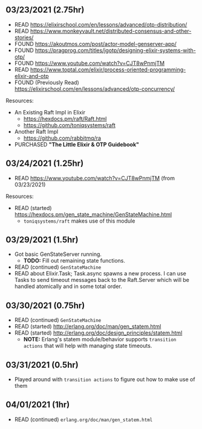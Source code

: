 ## 03/23/2021 (2.75hr)
- READ https://elixirschool.com/en/lessons/advanced/otp-distribution/
- READ https://www.monkeyvault.net/distributed-consensus-and-other-stories/
- FOUND https://akoutmos.com/post/actor-model-genserver-app/
- FOUND https://pragprog.com/titles/jgotp/designing-elixir-systems-with-otp/
- FOUND https://www.youtube.com/watch?v=CJT8wPnmjTM
- READ https://www.toptal.com/elixir/process-oriented-programming-elixir-and-otp
- FOUND (Previously Read) https://elixirschool.com/en/lessons/advanced/otp-concurrency/

Resources:
- An Existing Raft Impl in Elixir
  *  https://hexdocs.pm/raft/Raft.html
  *  https://github.com/toniqsystems/raft
- Another Raft Impl
  *  https://github.com/rabbitmq/ra
- PURCHASED **"The Little Elixir & OTP Guidebook"**

## 03/24/2021 (1.25hr)
- READ https://www.youtube.com/watch?v=CJT8wPnmjTM (from 03/23/2021)

Resources:
-  READ (started) https://hexdocs.pm/gen_state_machine/GenStateMachine.html
    - `toniqsystems/raft` makes use of this module

## 03/29/2021 (1.5hr)
- Got basic GenStateServer running.
    - **TODO:** Fill out remaining state functions.
- READ (continued) `GenStateMachine`
- READ about Elixir.Task; Task.async spawns a new process.
    I can use Tasks to send timeout messages back to the Raft.Server
    which will be handled atomically and in some total order.

## 03/30/2021 (0.75hr)
- READ (continued) `GenStateMachine`
- READ (started) http://erlang.org/doc/man/gen_statem.html
- READ (started) http://erlang.org/doc/design_principles/statem.html
    - **NOTE:** Erlang's statem module/behavior supports `transition actions` that
      will help with managing state timeouts.

## 03/31/2021 (0.5hr)
- Played around with `transition actions` to figure out how to make use of them

## 04/01/2021 (1hr)
- READ (continued) `erlang.org/doc/man/gen_statem.html`